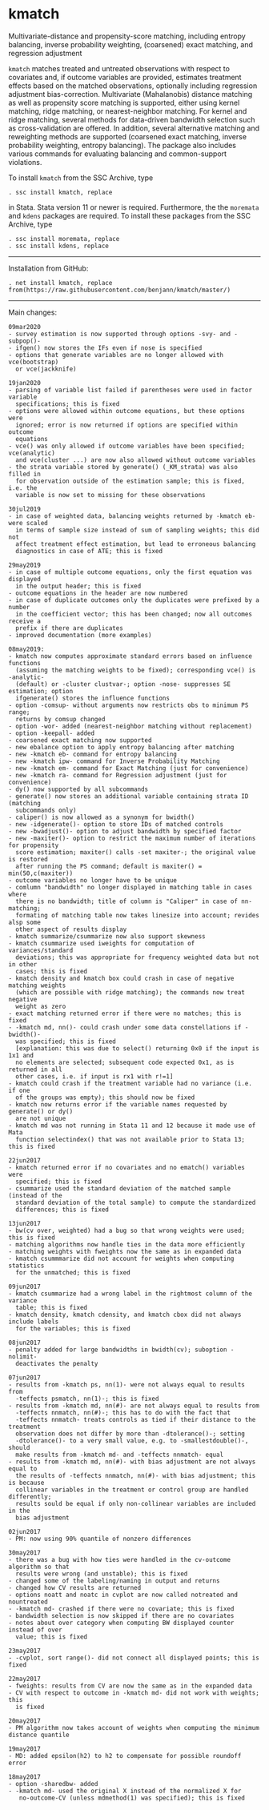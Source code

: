 # kmatch
Multivariate-distance and propensity-score matching, including entropy balancing, 
inverse probability weighting, (coarsened) exact matching, and regression adjustment

`kmatch` matches treated and untreated observations with respect to covariates
and, if outcome variables are provided, estimates treatment effects based on
the matched observations, optionally including regression adjustment
bias-correction. Multivariate (Mahalanobis) distance matching as well as
propensity score matching is supported, either using kernel matching, ridge
matching, or nearest-neighbor matching. For kernel and ridge matching, several
methods for data-driven bandwidth selection such as cross-validation are
offered. In addition, several alternative matching and reweighting methods are
supported (coarsened exact matching, inverse probability weighting, entropy
balancing). The package also includes various commands for evaluating balancing
and common-support violations.


To install `kmatch` from the SSC Archive, type

    . ssc install kmatch, replace

in Stata. Stata version 11 or newer is required. Furthermore, the the `moremata` and `kdens` 
packages are required. To install these packages from the SSC Archive, type

    . ssc install moremata, replace
    . ssc install kdens, replace

---

Installation from GitHub:

    . net install kmatch, replace from(https://raw.githubusercontent.com/benjann/kmatch/master/)

---

Main changes:

    09mar2020
    - survey estimation is now supported through options -svy- and -subpop()-
    - ifgen() now stores the IFs even if nose is specified
    - options that generate variables are no longer allowed with vce(bootstrap) 
      or vce(jackknife)

    19jan2020
    - parsing of variable list failed if parentheses were used in factor variable
      specifications; this is fixed
    - options were allowed within outcome equations, but these options were 
      ignored; error is now returned if options are specified within outcome
      equations
    - vce() was only allowed if outcome variables have been specified; vce(analytic)
      and vce(cluster ...) are now also allowed without outcome variables
    - the strata variable stored by generate() (_KM_strata) was also filled in
      for observation outside of the estimation sample; this is fixed, i.e. the 
      variable is now set to missing for these observations

    30jul2019
    - in case of weighted data, balancing weights returned by -kmatch eb- were scaled
      in terms of sample size instead of sum of sampling weights; this did not
      affect treatment effect estimation, but lead to erroneous balancing 
      diagnostics in case of ATE; this is fixed

    29may2019
    - in case of multiple outcome equations, only the first equation was displayed
      in the output header; this is fixed
    - outcome equations in the header are now numbered
    - in case of duplicate outcomes only the duplicates were prefixed by a number 
      in the coefficient vector; this has been changed; now all outcomes receive a 
      prefix if there are duplicates
    - improved documentation (more examples)

    08may2019:
    - kmatch now computes approximate standard errors based on influence functions
      (assuming the matching weights to be fixed); corresponding vce() is -analytic-
      (default) or -cluster clustvar-; option -nose- suppresses SE estimation; option
      ifgenerate() stores the influence functions
    - option -comsup- without arguments now restricts obs to minimum PS range;
      returns by comsup changed
    - option -wor- added (nearest-neighbor matching without replacement)
    - option -keepall- added
    - coarsened exact matching now supported
    - new ebalance option to apply entropy balancing after matching
    - new -kmatch eb- command for entropy balancing
    - new -kmatch ipw- command for Inverse Probability Matching
    - new -kmatch em- command for Exact Matching (just for convenience)
    - new -kmatch ra- command for Regression adjustment (just for convenience)
    - dy() now supported by all subcommands
    - generate() now stores an additional variable containing strata ID (matching 
      subcommands only)
    - caliper() is now allowed as a synonym for bwidth()
    - new -idgenerate()- option to store IDs of matched controls
    - new -bwadjust()- option to adjust bandwidth by specified factor
    - new -maxiter()- option to restrict the maximum number of iterations for propensity
      score estimation; maxiter() calls -set maxiter-; the original value is restored
      after running the PS command; default is maxiter() = min(50,c(maxiter))
    - outcome variables no longer have to be unique
    - comlumn "bandwidth" no longer displayed in matching table in cases where 
      there is no bandwidth; title of column is "Caliper" in case of nn-matching;
      formating of matching table now takes linesize into account; revides alsp some 
      other aspect of results display
    - kmatch summarize/csummarize now also support skewness
    - kmatch csummarize used iweights for computation of variances/standard 
      deviations; this was appropriate for frequency weighted data but not in other
      cases; this is fixed
    - kmatch density and kmatch box could crash in case of negative matching weights
      (which are possible with ridge matching); the commands now treat negative
      weight as zero
    - exact matching returned error if there were no matches; this is fixed
    - -kmatch md, nn()- could crash under some data constellations if -bwidth()- 
      was specified; this is fixed
      [explanation: this was due to select() returning 0x0 if the input is 1x1 and 
      no elements are selected; subsequent code expected 0x1, as is returned in all
      other cases, i.e. if input is rx1 with r!=1]
    - kmatch could crash if the treatment variable had no variance (i.e. if one 
      of the groups was empty); this should now be fixed
    - kmatch now returns error if the variable names requested by generate() or dy()
      are not unique
    - kmatch md was not running in Stata 11 and 12 because it made use of Mata 
      function selectindex() that was not available prior to Stata 13; this is fixed

    22jun2017
    - kmatch returned error if no covariates and no ematch() variables were 
      specified; this is fixed
    - csummarize used the standard deviation of the matched sample (instead of the 
      standard deviation of the total sample) to compute the standardized 
      differences; this is fixed

    13jun2017
    - bw(cv over, weighted) had a bug so that wrong weights were used; this is fixed
    - matching algorithms now handle ties in the data more efficiently
    - matching weights with fweights now the same as in expanded data
    - kmatch csummmarize did not account for weights when computing statistics 
      for the unmatched; this is fixed

    09jun2017
    - kmatch csummarize had a wrong label in the rightmost column of the variance
      table; this is fixed
    - kmatch density, kmatch cdensity, and kmatch cbox did not always include labels
      for the variables; this is fixed

    08jun2017
    - penalty added for large bandwidths in bwidth(cv); suboption -nolimit- 
      deactivates the penalty

    07jun2017
    - results from -kmatch ps, nn(1)- were not always equal to results from
      -teffects psmatch, nn(1)-; this is fixed
    - results from -kmatch md, nn(#)- are not always equal to results from
      -teffects nnmatch, nn(#)-; this has to do with the fact that 
      -teffects nnmatch- treats controls as tied if their distance to the treatment
      observation does not differ by more than -dtolerance()-; setting 
      -dtolerance()- to a very small value, e.g. to -smallestdouble()-, should
      make results from -kmatch md- and -teffects nnmatch- equal
    - results from -kmatch md, nn(#)- with bias adjustment are not always equal to
      the results of -teffects nnmatch, nn(#)- with bias adjustment; this is because
      collinear variables in the treatment or control group are handled differently;
      results sould be equal if only non-collinear variables are included in the
      bias adjustment
  
    02jun2017
    - PM: now using 90% quantile of nonzero differences

    30may2017
    - there was a bug with how ties were handled in the cv-outcome algorithm so that
      results were wrong (and unstable); this is fixed  
    - changed some of the labeling/naming in output and returns
    - changed how CV results are returned
    - options noatt and noatc in cvplot are now called notreated and nountreated
    - -kmatch md- crashed if there were no covariate; this is fixed
    - bandwidth selection is now skipped if there are no covariates
    - notes about over category when computing BW displayed counter instead of over
      value; this is fixed

    23may2017
    - -cvplot, sort range()- did not connect all displayed points; this is fixed

    22may2017
    - fweights: results from CV are now the same as in the expanded data
    - CV with respect to outcome in -kmatch md- did not work with weights; this 
      is fixed

    20may2017
    - PM algorithm now takes account of weights when computing the minimum distance quantile

    19may2017
    - MD: added epsilon(h2) to h2 to compensate for possible roundoff error

    18may2017
    - option -sharedbw- added
    - -kmatch md- used the original X instead of the normalized X for 
       no-outcome-CV (unless mdmethod(1) was specified); this is fixed
